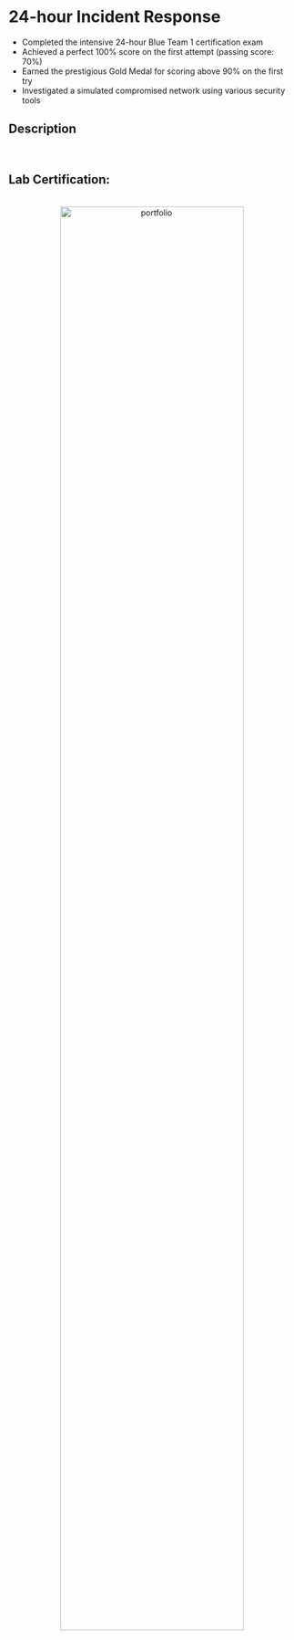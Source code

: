 <h1>24-hour Incident Response</h1>

 - Completed the intensive 24-hour Blue Team 1 certification exam
 - Achieved a perfect 100% score on the first attempt (passing score: 70%)
 - Earned the prestigious Gold Medal for scoring above 90% on the first try
 - Investigated a simulated compromised network using various security tools

<h2>Description</h2>



<br />

<h2>Lab Certification:</h2>

<p align="center">
<br/>
<img src="" height="80%" width="80%" alt="portfolio"/>
<br />


<!--
 ```diff
- text in red
+ text in green
! text in orange
# text in gray
@@ text in purple (and bold)@@
```
--!>
